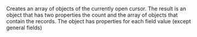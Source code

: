 ﻿Creates an array of objects of the currently open  cursor. The result is an object that has two properties the count and the array of objects that contain the records. The object has properties for each field value (except general fields)